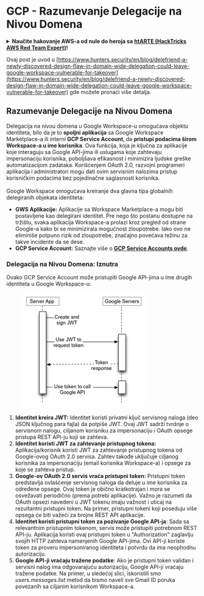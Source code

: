 # GCP - Razumevanje Delegacije na Nivou Domena

<details>

<summary><strong>Naučite hakovanje AWS-a od nule do heroja sa</strong> <a href="https://training.hacktricks.xyz/courses/arte"><strong>htARTE (HackTricks AWS Red Team Expert)</strong></a><strong>!</strong></summary>

Drugi načini podrške HackTricks-u:

* Ako želite da vidite svoju **kompaniju reklamiranu na HackTricks-u** ili da **preuzmete HackTricks u PDF formatu** proverite [**PLANOVE ZA PRIJAVU**](https://github.com/sponsors/carlospolop)!
* Nabavite [**zvanični PEASS & HackTricks swag**](https://peass.creator-spring.com)
* Otkrijte [**Porodicu PEASS**](https://opensea.io/collection/the-peass-family), našu kolekciju ekskluzivnih [**NFT-ova**](https://opensea.io/collection/the-peass-family)
* **Pridružite se** 💬 [**Discord grupi**](https://discord.gg/hRep4RUj7f) ili [**telegram grupi**](https://t.me/peass) ili me **pratite** na **Twitter-u** 🐦 [**@carlospolopm**](https://twitter.com/carlospolopm)**.**
* **Podelite svoje hakovanje trikove slanjem PR-ova na** [**HackTricks**](https://github.com/carlospolop/hacktricks) i [**HackTricks Cloud**](https://github.com/carlospolop/hacktricks-cloud) github repozitorijume.

</details>

Ovaj post je uvod u [https://www.hunters.security/en/blog/delefriend-a-newly-discovered-design-flaw-in-domain-wide-delegation-could-leave-google-workspace-vulnerable-for-takeover](https://www.hunters.security/en/blog/delefriend-a-newly-discovered-design-flaw-in-domain-wide-delegation-could-leave-google-workspace-vulnerable-for-takeover) gde možete pronaći više detalja.

## **Razumevanje Delegacije na Nivou Domena**

Delegacija na nivou domena u Google Workspace-u omogućava objektu identiteta, bilo da je to **spoljni aplikacija** sa Google Workspace Marketplace-a ili interni **GCP Service Account**, da **pristupi podacima širom Workspace-a u ime korisnika**. Ova funkcija, koja je ključna za aplikacije koje interaguju sa Google API-jima ili uslugama koje zahtevaju impersonaciju korisnika, poboljšava efikasnost i minimizira ljudske greške automatizacijom zadataka. Korišćenjem OAuth 2.0, razvojni programeri aplikacija i administratori mogu dati ovim servisnim nalozima pristup korisničkim podacima bez pojedinačne saglasnosti korisnika.\
\
Google Workspace omogućava kreiranje dva glavna tipa globalnih delegiranih objekata identiteta:

* **GWS Aplikacije:** Aplikacije sa Workspace Marketplace-a mogu biti postavljene kao delegirani identitet. Pre nego što postanu dostupne na tržištu, svaka aplikacija Workspace-a prolazi kroz pregled od strane Google-a kako bi se minimizirala mogućnost zloupotrebe. Iako ovo ne eliminiše potpuno rizik od zloupotrebe, značajno povećava težinu za takve incidente da se dese.
* **GCP Service Account:** Saznajte više o [**GCP Service Accounts ovde**](../gcp-basic-information/#service-accounts).

### **Delegacija na Nivou Domena: Iznutra**

Ovako GCP Service Account može pristupiti Google API-jima u ime drugih identiteta u Google Workspace-u:

<figure><img src="../../../.gitbook/assets/image (58).png" alt=""><figcaption></figcaption></figure>

1. **Identitet kreira JWT:** Identitet koristi privatni ključ servisnog naloga (deo JSON ključnog para fajla) da potpiše JWT. Ovaj JWT sadrži tvrdnje o servisnom nalogu, ciljanom korisniku za impersonaciju i OAuth opsege pristupa REST API-ju koji se zahteva.
2. **Identitet koristi JWT za zahtevanje pristupnog tokena:** Aplikacija/korisnik koristi JWT za zahtevanje pristupnog tokena od Google-ovog OAuth 2.0 servisa. Zahtev takođe uključuje ciljanog korisnika za impersonaciju (email korisnika Workspace-a) i opsege za koje se zahteva pristup.
3. **Google-ov OAuth 2.0 servis vraća pristupni token:** Pristupni token predstavlja ovlašćenje servisnog naloga da deluje u ime korisnika za određene opsege. Ovaj token je obično kratkotrajan i mora se osvežavati periodično (prema potrebi aplikacije). Važno je razumeti da OAuth opsezi navedeni u JWT tokenu imaju važnost i uticaj na rezultantni pristupni token. Na primer, pristupni tokeni koji poseduju više opsega će biti važeći za brojne REST API aplikacije.
4. **Identitet koristi pristupni token za pozivanje Google API-ja**: Sada sa relevantnim pristupnim tokenom, servis može pristupiti potrebnom REST API-ju. Aplikacija koristi ovaj pristupni token u "Authorization" zaglavlju svojih HTTP zahteva namenjenih Google API-jima. Ovi API-ji koriste token za proveru impersoniranog identiteta i potvrdu da ima neophodnu autorizaciju.
5. **Google API-ji vraćaju tražene podatke**: Ako je pristupni token validan i servisni nalog ima odgovarajuću autorizaciju, Google API-ji vraćaju tražene podatke. Na primer, u sledećoj slici, iskoristili smo _users.messages.list_ metod da bismo naveli sve Gmail ID poruka povezanih sa ciljanim korisnikom Workspace-a.
